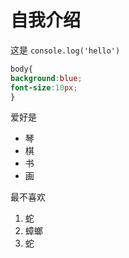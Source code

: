 # 自我介绍
这是
`
console.log('hello')
`
```css
body{
background:blue;
font-size:10px;
}
```
爱好是
* 琴
* 棋
* 书
* 画

最不喜欢
1. 蛇
2. 蟑螂
3. 蛇
